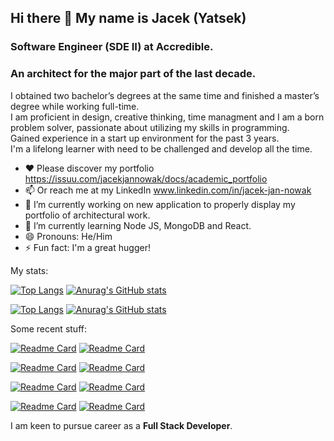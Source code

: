 ## Hi there 👋 My name is Jacek (Yatsek)

### Software Engineer (SDE II) at Accredible.
### An architect for the major part of the last decade. 

I obtained two bachelor’s degrees at the same time and finished a master’s degree while working full-time. <br/>
I am proficient in design, creative thinking, time managment and I am a born problem solver, passionate about utilizing my skills in programming. <br/>
Gained experience in a start up environment for the past 3 years. <br/>
I'm a lifelong learner with need to be challenged and develop all the time. <br/>

- ❤️ Please discover my portfolio https://issuu.com/jacekjannowak/docs/academic_portfolio
- 📫 Or reach me at my LinkedIn www.linkedin.com/in/jacek-jan-nowak
- 🔭 I’m currently working on new application to properly display my portfolio of architectural work.
- 🌱 I’m currently learning Node JS, MongoDB and React.
- 😄 Pronouns: He/Him
- ⚡ Fun fact: I'm a great hugger!  


My stats:

[![Top Langs](https://github-readme-stats.vercel.app/api/top-langs/?username=Jacek-Jan-Nowak&bg_color=161b22&border_color=30363d&text_color=8b949e&title_color=ffffff&icon_color=3fb938&hide=haml,scss,css,makefile)](https://github.com/anuraghazra/github-readme-stats#gh-dark-mode-only)
[![Anurag's GitHub stats](https://github-readme-stats.vercel.app/api?username=Jacek-Jan-Nowak&count_private=true&show_icons=true&bg_color=161b22&border_color=30363d&text_color=8b949e&title_color=ffffff&icon_color=38a6ff&line_height=40)](https://github.com/anuraghazra/github-readme-stats#gh-dark-mode-only)

[![Top Langs](https://github-readme-stats.vercel.app/api/top-langs/?username=Jacek-Jan-Nowak&bg_color=f6f8fa&border_color=d0d7de&text_color=8b949e&title_color=000000&icon_color=3fb938&hide=haml,scss,css,makefile)](https://github.com/anuraghazra/github-readme-stats#gh-light-mode-only)
[![Anurag's GitHub stats](https://github-readme-stats.vercel.app/api?username=Jacek-Jan-Nowak&count_private=true&show_icons=true&bg_color=f6f8fa&border_color=d0d7de&text_color=57606a&title_color=000000&icon_color=0969da&line_height=40)](https://github.com/anuraghazra/github-readme-stats#gh-light-mode-only)

Some recent stuff:

[![Readme Card](https://github-readme-stats.vercel.app/api/pin/?username=Jacek-Jan-Nowak&repo=GARDNR&bg_color=0d1117&border_color=30363d&text_color=8b949e&icon_color=8b949e)](https://github.com/Jacek-Jan-Nowak/GARDNR#gh-dark-mode-only)
[![Readme Card](https://github-readme-stats.vercel.app/api/pin/?username=Jacek-Jan-Nowak&repo=OneTwoThree&bg_color=0d1117&border_color=30363d&text_color=8b949e&icon_color=8b949e)](https://github.com/Jacek-Jan-Nowak/OneTwoThree#gh-dark-mode-only)

[![Readme Card](https://github-readme-stats.vercel.app/api/pin/?username=Jacek-Jan-Nowak&repo=JavaScript30&bg_color=0d1117&border_color=30363d&text_color=8b949e&icon_color=8b949e)](https://github.com/Jacek-Jan-Nowak/JavaScript30#gh-dark-mode-only)
[![Readme Card](https://github-readme-stats.vercel.app/api/pin/?username=Jacek-Jan-Nowak&repo=CS50_2021&bg_color=0d1117&border_color=30363d&text_color=8b949e&icon_color=8b949e)](https://github.com/Jacek-Jan-Nowak/CS50_2021#gh-dark-mode-only)

[![Readme Card](https://github-readme-stats.vercel.app/api/pin/?username=Jacek-Jan-Nowak&repo=GARDNR&bg_color=ffffff&border_color=d0d7ded&text_color=57606a&icon_color=57606a)](https://github.com/Jacek-Jan-Nowak/GARDNR#gh-light-mode-only)
[![Readme Card](https://github-readme-stats.vercel.app/api/pin/?username=Jacek-Jan-Nowak&repo=OneTwoThree&bg_color=ffffff&border_color=d0d7ded&text_color=57606a&icon_color=57606a)](https://github.com/Jacek-Jan-Nowak/OneTwoThree#gh-light-mode-only)

[![Readme Card](https://github-readme-stats.vercel.app/api/pin/?username=Jacek-Jan-Nowak&repo=JavaScript30&bg_color=ffffff&border_color=d0d7de&text_color=57606a&icon_color=57606a)](https://github.com/Jacek-Jan-Nowak/JavaScript30#gh-light-mode-only)
[![Readme Card](https://github-readme-stats.vercel.app/api/pin/?username=Jacek-Jan-Nowak&repo=CS50_2021&bg_color=ffffff&border_color=d0d7de&text_color=57606a&icon_color=57606a)](https://github.com/Jacek-Jan-Nowak/CS50_2021#gh-light-mode-only)

I am keen to pursue career as a **Full Stack Developer**.

<!--
**Jacek-Jan-Nowak/Jacek-Jan-Nowak** is a ✨ _special_ ✨ repository because its `README.md` (this file) appears on your GitHub profile.

Here are some ideas to get you started:

- 🔭 I’m currently working on ...
- 🌱 I’m currently learning ...
- 👯 I’m looking to collaborate on ...
- 🤔 I’m looking for help with ...
- 💬 Ask me about ...
- 📫 How to reach me: ...
- 😄 Pronouns: ...
- ⚡ Fun fact: ...
-->

